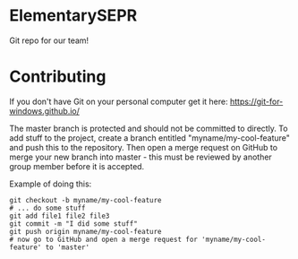 # ElementarySEPR
Git repo for our team!

# Contributing
If you don't have Git on your personal computer get it here: https://git-for-windows.github.io/

The master branch is protected and should not be committed to directly. To add stuff to the project, create a branch entitled "myname/my-cool-feature" and push this to the repository. Then open a merge request on GitHub to merge your new branch into master - this must be reviewed by another group member before it is accepted.

Example of doing this:

    git checkout -b myname/my-cool-feature
    # ... do some stuff
    git add file1 file2 file3
    git commit -m "I did some stuff"
    git push origin myname/my-cool-feature
    # now go to GitHub and open a merge request for 'myname/my-cool-feature' to 'master'
